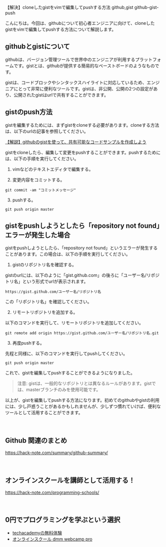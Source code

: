 【解決】cloneしたgistをvimで編集してpushする方法
github,gist
github-gist-push

こんにちは。今回は、githubについて初心者エンジニアに向けて、cloneしたgistをvimで編集してpushする方法について解説します。

## githubとgistについて

githubは、バージョン管理ツールで世界中のエンジニアが利用するプラットフォームです。gistとは、githubが提供する簡易的なペーストボードのようなものです。

gistは、コードブロックやシンタックスハイライトに対応しているため、エンジニアにとって非常に便利なツールです。gistは、非公開、公開の2つの設定があり、公開されたgistはurlで共有することができます。

## gistのpush方法

gistを編集するためには、まずgistをcloneする必要があります。cloneする方法は、以下のurlの記事を参照してください。

[【解説】githubのgistを使って、共有可能なコードサンプルを作成しよう](https://techacademy.jp/magazine/7044)

gistをcloneしたら、編集して変更をpushすることができます。pushするためには、以下の手順を実行してください。

1. vimなどのテキストエディタで編集する。

2. 変更内容をコミットする。

```
git commit -am "コミットメッセージ"
```

3. pushする。

```
git push origin master
```

## gistをpushしようとしたら「repository not found」エラーが発生した場合

gistをpushしようとしたら、「repository not found」というエラーが発生することがあります。この場合は、以下の手順を実行してください。

1. gistのリポジトリ名を確認する。

gistのurlには、以下のように「gist.github.com」の後ろに「ユーザー名/リポジトリ名」という形式でurlが表示されます。

```
https://gist.github.com/ユーザー名/リポジトリ名
```

この「リポジトリ名」を確認してください。

2. リモートリポジトリを追加する。

以下のコマンドを実行して、リモートリポジトリを追加してください。

```
git remote add origin https://gist.github.com/ユーザー名/リポジトリ名.git
```

3. 再度pushする。

先程と同様に、以下のコマンドを実行してpushしてください。

```
git push origin master
```

これで、gistを編集してpushすることができるようになりました。

>注意: gistは、一般的なリポジトリとは異なるルールがあります。gistでは、masterブランチのみを使用可能です。

以上が、gistを編集してpushする方法になります。初めてのgithubやgistの利用には、少し戸惑うことがあるかもしれませんが、少しずつ慣れていけば、便利なツールとして活用することができます。

　

## Github 関連のまとめ
https://hack-note.com/summary/github-summary/

　

## オンラインスクールを講師として活用する！
https://hack-note.com/programming-schools/

　

## 0円でプログラミングを学ぶという選択
- [techacademyの無料体験](//af.moshimo.com/af/c/click?a_id=2612475&amp;p_id=1555&amp;pc_id=2816&amp;pl_id=22706&amp;url=https%3a%2f%2ftechacademy.jp%2fhtmlcss-trial%3futm_source%3dmoshimo%26utm_medium%3daffiliate%26utm_campaign%3dtextad)
- [オンラインスクール dmm webcamp pro](//af.moshimo.com/af/c/click?a_id=2612482&amp;p_id=1363&amp;pc_id=2297&amp;pl_id=39999&amp;guid=on)

